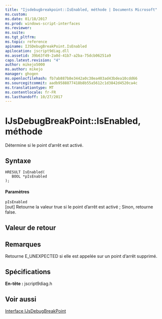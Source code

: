 ```yaml
---
title: "Ijsdebugbreakpoint::IsEnabled, méthode | Documents Microsoft"
ms.custom: 
ms.date: 01/18/2017
ms.prod: windows-script-interfaces
ms.reviewer: 
ms.suite: 
ms.tgt_pltfrm: 
ms.topic: reference
apiname: IJSDebugBreakPoint.IsEnabled
apilocation: jscript9diag.dll
ms.assetid: 39b63f49-2a0d-41b7-a2ba-75dcb06251a9
caps.latest.revision: "4"
author: mikejo5000
ms.author: mikejo
manager: ghogen
ms.openlocfilehash: fb7ab887b8e3442a0c38ea403ad43bdea10cdd66
ms.sourcegitcommit: aadb9588877418b8b55a5612c1d3842d4520ca4c
ms.translationtype: MT
ms.contentlocale: fr-FR
ms.lasthandoff: 10/27/2017
---
```

# <a name="ijsdebugbreakpointisenabled-method"></a>IJsDebugBreakPoint::IsEnabled, méthode
Détermine si le point d’arrêt est activé.  
  
## <a name="syntax"></a>Syntaxe  
  
```  
HRESULT IsEnabled(  
   BOOL *pIsEnabled  
);  
```  
  
#### <a name="parameters"></a>Paramètres  
 `pIsEnabled`  
 [out] Retourne la valeur true si le point d’arrêt est activé ; Sinon, retourne false.  
  
## <a name="return-value"></a>Valeur de retour  
  
## <a name="remarks"></a>Remarques  
 Retourne E_UNEXPECTED si elle est appelée sur un point d’arrêt supprimé.  
  
## <a name="requirements"></a>Spécifications  
 **En-tête :** jscript9diag.h  
  
## <a name="see-also"></a>Voir aussi  
 [Interface IJsDebugBreakPoint](../../winscript/reference/ijsdebugbreakpoint-interface.md)